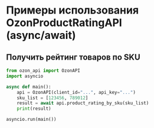 # Примеры использования OzonProductRatingAPI (async/await)

## Получить рейтинг товаров по SKU
```python
from ozon_api import OzonAPI
import asyncio

async def main():
    api = OzonAPI(client_id="...", api_key="...")
    sku_list = [123456, 789012]
    result = await api.product_rating_by_sku(sku_list)
    print(result)

asyncio.run(main())
``` 